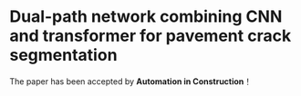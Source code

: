 # Dual-path network combining CNN and transformer for pavement crack segmentation 

The paper has been accepted by **Automation in Construction**！
